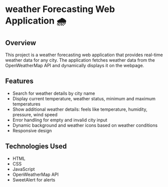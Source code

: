 # weather Forecasting Web Application 🌧


## Overview
This project is a weather forecasting web application that provides real-time weather data for any city. The application fetches weather data from the OpenWeatherMap API and dynamically displays it on the webpage.

## Features
- Search for weather details by city name
- Display current temperature, weather status, minimum and maximum temperatures
- Show additional weather details: feels like temperature, humidity, pressure, wind speed
- Error handling for empty and invalid city input
- Dynamic background and weather icons based on weather conditions
- Responsive design

## Technologies Used
- HTML
- CSS
- JavaScript
- OpenWeatherMap API
- SweetAlert for alerts


